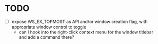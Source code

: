 # TODO
- [ ] expose WS_EX_TOPMOST as API and/or window creation flag, with appropriate window control to toggle
    - can I hook into the right-click context menu for the window titlebar and add a command there?
